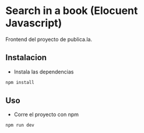 # Search in a book (Elocuent Javascript)
Frontend del proyecto de publica.la.

## Instalacion

- Instala las dependencias 
```bash
npm install
```
## Uso
- Corre el proyecto con npm
```bash
npm run dev
```